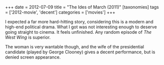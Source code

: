 +++
date = 2012-07-09
title = "The Ides of March (2011)"
[taxonomies]
tags = ['2012-movie', 'decent']
categories = ['movies']
+++

I expected a far more hard-hitting story, considering this is a modern
and high-end political drama. What I got was not interesting enough to
deserve going straight to cinema. It feels unfinished. Any random
episode of *The West Wing* is superior.

The woman is very wantable though, and the wife of the presidential
candidate (played by George Clooney) gives a decent performance, but is
denied screen appearance.
